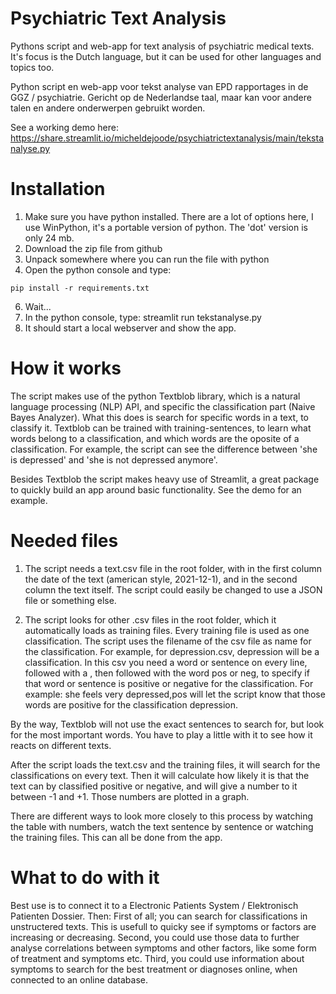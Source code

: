 # Psychiatric Text Analysis
Pythons script and web-app for text analysis of psychiatric medical texts. It's focus is the Dutch language, but it can be used for other languages and topics too. 

Python script en web-app voor tekst analyse van EPD rapportages in de GGZ / psychiatrie. Gericht op de Nederlandse taal, maar kan voor andere talen en andere onderwerpen gebruikt worden. 

See a working demo here:
https://share.streamlit.io/micheldejoode/psychiatrictextanalysis/main/tekstanalyse.py

# Installation
1. Make sure you have python installed. There are a lot of options here, I use WinPython, it's a portable version of python. The 'dot' version is only 24 mb. 
2. Download the zip file from github
3. Unpack somewhere where you can run the file with python
4. Open the python console and type:

```shell
pip install -r requirements.txt
```

6. Wait...
7. In the python console, type: streamlit run tekstanalyse.py
8. It should start a local webserver and show the app. 

# How it works
The script makes use of the python Textblob library, which is a natural language processing (NLP) API, and specific the classification part (Naive Bayes Analyzer). What this does is search for specific words in a text, to classify it. Textblob can be trained with training-sentences, to learn what words belong to a classification, and which words are the oposite of a classification. For example, the script can see the difference between 'she is depressed' and 'she is not depressed anymore'. 

Besides Textblob the script makes heavy use of Streamlit, a great package to quickly build an app around basic functionality. See the demo for an example. 

# Needed files
1. The script needs a text.csv file in the root folder, with in the first column the date of the text (american style, 2021-12-1), and in the second column the text itself. The script could easily be changed to use a JSON file or something else. 

2. The script looks for other .csv files in the root folder, which it automatically loads as training files. Every training file is used as one classification. The script uses the filename of the csv file as name for the classification. For example, for depression.csv, depression will be a classification. In this csv you need a word or sentence on every line, followed with a , then followed with the word pos or neg, to specify if that word or sentence is positive or negative for the classification. For example: she feels very depressed,pos will let the script know that those words are positive for the classification depression. 

By the way, Textblob will not use the exact sentences to search for, but look for the most important words. You have to play a little with it to see how it reacts on different texts.

After the script loads the text.csv and the training files, it will search for the classifications on every text. Then it will calculate how likely it is that the text can by classified positive or negative, and will give a number to it between -1 and +1. Those numbers are plotted in a graph. 

There are different ways to look more closely to this process by watching the table with numbers, watch the text sentence by sentence or watching the training files. This can all be done from the app. 

# What to do with it
Best use is to connect it to a Electronic Patients System / Elektronisch Patienten Dossier. Then:
First of all; you can search for classifications in unstructered texts. This is usefull to quicky see if symptoms or factors are increasing or decreasing. 
Second, you could use those data to further analyse correlations between symptoms and other factors, like some form of treatment and symptoms etc.
Third, you could use information about symptoms to search for the best treatment or diagnoses online, when connected to an online database. 

